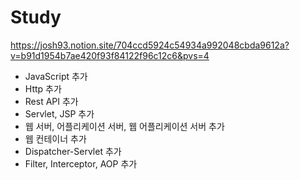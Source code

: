 # Study

https://josh93.notion.site/704ccd5924c54934a992048cbda9612a?v=b91d1954b7ae420f93f84122f96c12c6&pvs=4


- JavaScript 추가
- Http 추가
- Rest API 추가
- Servlet, JSP 추가
- 웹 서버, 어플리케이션 서버,  웹 어플리케이션 서버 추가
- 웹 컨테이너 추가
- Dispatcher-Servlet 추가
- Filter, Interceptor, AOP 추가
